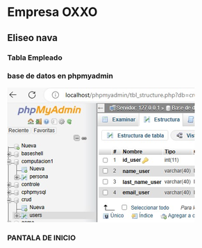 # Empresa OXXO
## Eliseo nava

### Tabla Empleado

### base de datos en phpmyadmin
![BASE DATOS](https://github.com/nava128/BDNAVAOXXO/blob/main/BDMYSQL.jpg)

### PANTALA DE INICIO





